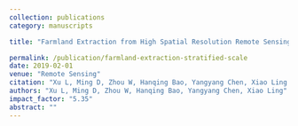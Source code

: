 ```yaml
---
collection: publications
category: manuscripts

title: "Farmland Extraction from High Spatial Resolution Remote Sensing Images Based on Stratified Scale Pre-Estimation"

permalink: /publication/farmland-extraction-stratified-scale
date: 2019-02-01
venue: "Remote Sensing"
citation: "Xu L, Ming D, Zhou W, Hanqing Bao, Yangyang Chen, Xiao Ling. Farmland Extraction from High Spatial Resolution Remote Sensing Images Based on Stratified Scale Pre-Estimation. Remote Sensing. 2019, 11(2), 108."
authors: "Xu L, Ming D, Zhou W, Hanqing Bao, Yangyang Chen, Xiao Ling"
impact_factor: "5.35"
abstract: ""
---
```

